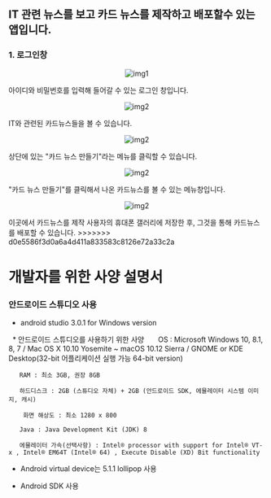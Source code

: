 ## IT 관련 뉴스를 보고 카드 뉴스를 제작하고 배포할수 있는 앱입니다.

### 1. 로그인창
<p align="center">
<img src="img/KakaoTalk_20171106_200421213.png" alt="img1">
<p/>
아이디와 비밀번호를 입력해 들어갈 수 있는 로그인 창입니다.

<p align="center">
<img src="img/KakaoTalk_20171106_200426249.png" alt="img2">
<p/>
IT와 관련된 카드뉴스들을 볼 수 있습니다.

<p align="center">
<img src="img/KakaoTalk_20171106_200431288.png" alt="img2">
<p/>
상단에 있는 "카드 뉴스 만들기"라는 메뉴를 클릭할 수 있습니다.

<p align="center">
<img src="img/KakaoTalk_20171106_200435019.png" alt="img2">
<p/>
"카드 뉴스 만들기"를 클릭해서 나온 카드뉴스를 볼 수 있는 메뉴창입니다.

<p align="center">
<img src="img/KakaoTalk_20171106_200442380.png" alt="img2">
<p/>
이곳에서 카드뉴스를 제작 사용자의 휴대폰 갤러리에 저장한 후, 그것을 통해 카드뉴스를 배포할 수 있습니다.
>>>>>>> d0e5586f3d0a6a4d411a833583c8126e72a33c2a



개발자를 위한 사양 설명서
=======================

### 안드로이드 스튜디오 사용
   * android studio 3.0.1 for Windows version
    
   * 안드로이드 스튜디오를 사용하기 위한 사양
      
       OS : Microsoft Windows 10, 8.1, 8, 7 / Mac OS X 10.10 Yosemite ~ macOS 10.12 Sierra / GNOME or KDE Desktop(32-bit 어플리케이션 실행 가능 64-bit version)
      
       RAM : 최소 3GB, 권장 8GB
      
       하드디스크 : 2GB (스튜디오 자체) + 2GB (안드로이드 SDK, 에뮬레이터 시스템 이미지, 캐시)
      
        화면 해상도 : 최소 1280 x 800
      
       Java : Java Development Kit (JDK) 8
      
       에뮬레이터 가속(선택사항) : Intel® processor with support for Intel® VT-x , Intel® EM64T (Intel® 64) , Execute Disable (XD) Bit functionality
   
   * Android virtual device는 5.1.1 lollipop 사용
   
   * Android SDK 사용
